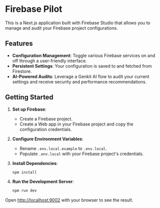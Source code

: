 # Firebase Pilot

This is a Next.js application built with Firebase Studio that allows you to manage and audit your Firebase project configurations.

## Features

- **Configuration Management**: Toggle various Firebase services on and off through a user-friendly interface.
- **Persistent Settings**: Your configuration is saved to and fetched from Firestore.
- **AI-Powered Audits**: Leverage a Genkit AI flow to audit your current settings and receive security and performance recommendations.

## Getting Started

1.  **Set up Firebase**:
    *   Create a Firebase project.
    *   Create a Web app in your Firebase project and copy the configuration credentials.

2.  **Configure Environment Variables**:
    *   Rename `.env.local.example` to `.env.local`.
    *   Populate `.env.local` with your Firebase project's credentials.

3.  **Install Dependencies**:
    ```bash
    npm install
    ```

4.  **Run the Development Server**:
    ```bash
    npm run dev
    ```

Open [http://localhost:9002](http://localhost:9002) with your browser to see the result.
